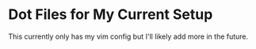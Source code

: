 # Dot Files for My Current Setup
This currently only has my vim config but I'll likely add more in the future.
